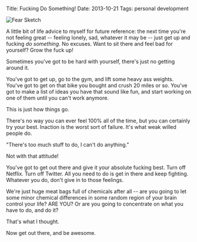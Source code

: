 Title: Fucking Do Something!
Date: 2013-10-21
Tags: personal development


![Fear Sketch][]


A little bit of life advice to myself for future reference: the next time you're
not feeling great -- feeling lonely, sad, whatever it may be -- just get up and
fucking *do something*.  No excuses.  Want to sit there and feel bad for
yourself?  Grow the fuck up!

Sometimes you've got to be hard with yourself, there's just no getting around
it.

You've got to get up, go to the gym, and lift some heavy ass weights.  You've
got to get on that bike you bought and crush 20 miles or so.  You've got to make
a list of ideas you have that sound like fun, and start working on one of them
until you can't work anymore.

This is just how things go.

There's no way you can ever feel 100% all of the time, but you can certainly try
your best.  Inaction is the worst sort of failure.  It's what weak willed people
do.

"There's too much stuff to do, I can't do anything."

Not with that attitude!

You've got to get out there and give it your absolute fucking best.  Turn off
Netflix.  Turn off Twitter.  All you need to do is get in there and keep
fighting.  Whatever you do, don't give in to those feelings.

We're just huge meat bags full of chemicals after all -- are you going to let
some minor chemical differences in some random region of your brain control your
life?  ARE YOU?  Or are you going to concentrate on what you have to do, and do
it?

That's what I thought.

Now get out there, and be awesome.


  [Fear Sketch]: {filename}/images/2013/fear-sketch.jpg "Fear Sketch"
